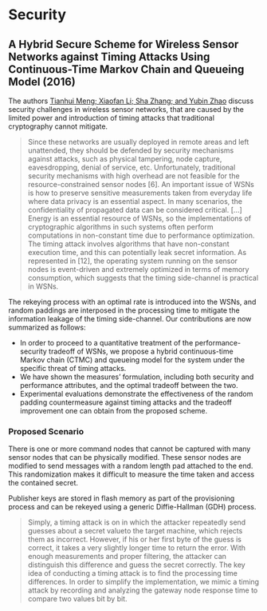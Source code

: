 # Security

## A Hybrid Secure Scheme for Wireless Sensor Networks against Timing Attacks Using Continuous-Time Markov Chain and Queueing Model (2016)

The authors [Tianhui Meng; Xiaofan Li; Sha Zhang; and Yubin Zhao](Hybrid_SecureScheme_for_WirelessSensorNetworks.pdf) discuss security challenges in wireless sensor networks, that are caused by the limited power and introduction of timing attacks that traditional cryptography cannot mitigate.

> Since these networks are usually deployed in remote areas and left unattended, they should be defended by security mechanisms against attacks, such as physical tampering, node capture, eavesdropping, denial of service, etc. Unfortunately, traditional security mechanisms with high overhead are not feasible for the resource-constrained sensor nodes [6]. An important issue of WSNs is how to preserve sensitive measurements taken from everyday life where data privacy is an essential aspect. In many scenarios, the confidentiality of propagated data can be considered critical.
> [...]
> Energy is an essential resource of WSNs, so the implementations of cryptographic algorithms in such systems often perform computations in non-constant time due to performance optimization. The timing attack involves algorithms that have non-constant execution time, and this can potentially leak secret information. As represented in [12], the operating system running on the sensor nodes is event-driven and extremely optimized in terms of memory consumption, which suggests that the timing side-channel is practical in WSNs.

The rekeying process with an optimal rate is introduced into the WSNs, and random paddings are interposed in the processing time to mitigate the information leakage of the timing side-channel. Our contributions are now summarized as follows:

- In order to proceed to a quantitative treatment of the performance-security tradeoff of WSNs, we propose a hybrid continuous-time Markov chain (CTMC) and queueing model for the system under the specific threat of timing attacks.
- We have shown the measures’ formulation, including both security and performance attributes, and the optimal tradeoff between the two.
- Experimental evaluations demonstrate the effectiveness of the random padding countermeasure against timing attacks and the tradeoff improvement one can obtain from the proposed scheme.

### Proposed Scenario

There is one or more command nodes that cannot be captured with many sensor nodes that can be physically modified. These sensor nodes are modified to send messages with a random length pad attached to the end. This randomization makes it difficult to measure the time taken and access the contained secret.

Publisher keys are stored in flash memory as part of the provisioning process and can be rekeyed using a generic Diffie-Hallman (GDH) process.

> Simply, a timing attack is on in which the attacker repeatedly send guesses about a secret valueto the target machine, which rejects them as incorrect. However, if his or her first byte of the guess is correct, it takes a very slightly longer time to return the error. With enough measurements and proper filtering, the attacker can distinguish this difference and guess the secret correctly. The key idea of conducting a timing attack is to find the processing time differences. In order to simplify the implementation, we mimic a timing attack by recording and analyzing the gateway node response time to compare two values bit by bit.
